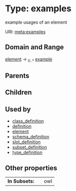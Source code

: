 
# Type: examples


example usages of an element

URI: [meta:examples](https://w3id.org/biolink/biolinkml/meta/examples)


## Domain and Range

[element](element.md) ->  <sub>0..*</sub> [example](example.md)

## Parents


## Children


## Used by

 * [class_definition](class_definition.md)
 * [definition](definition.md)
 * [element](element.md)
 * [schema_definition](schema_definition.md)
 * [slot_definition](slot_definition.md)
 * [subset_definition](subset_definition.md)
 * [type_definition](type_definition.md)

## Other properties

|  |  |  |
| --- | --- | --- |
| **In Subsets:** | | owl |

